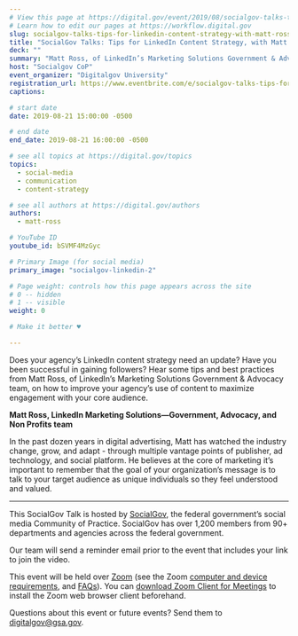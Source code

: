 ```yaml
---
# View this page at https://digital.gov/event/2019/08/socialgov-talks-tips-for-linkedin-content
# Learn how to edit our pages at https://workflow.digital.gov
slug: socialgov-talks-tips-for-linkedin-content-strategy-with-matt-ross
title: "SocialGov Talks: Tips for LinkedIn Content Strategy, with Matt Ross"
deck: ""
summary: "Matt Ross, of LinkedIn’s Marketing Solutions Government & Advocacy team, will share tips and best practices on how to improve your agency’s use of content to maximize engagement with your core audience. "
host: "Socialgov CoP"
event_organizer: "Digitalgov University"
registration_url: https://www.eventbrite.com/e/socialgov-talks-tips-for-linkedin-content-strategy-with-matt-ross-registration-66485015471
captions: 

# start date
date: 2019-08-21 15:00:00 -0500

# end date
end_date: 2019-08-21 16:00:00 -0500

# see all topics at https://digital.gov/topics
topics: 
  - social-media
  - communication
  - content-strategy

# see all authors at https://digital.gov/authors
authors: 
  - matt-ross

# YouTube ID
youtube_id: bSVMF4MzGyc

# Primary Image (for social media)
primary_image: "socialgov-linkedin-2"

# Page weight: controls how this page appears across the site
# 0 -- hidden
# 1 -- visible
weight: 0

# Make it better ♥

---
```


Does your agency’s LinkedIn content strategy need an update? Have you been successful in gaining followers? Hear some tips and best practices from Matt Ross, of LinkedIn’s Marketing Solutions Government & Advocacy team, on how to improve your agency’s use of content to maximize engagement with your core audience.

**Matt Ross, LinkedIn Marketing Solutions&mdash;Government, Advocacy, and Non Profits team**

In the past dozen years in digital advertising, Matt has watched the industry change, grow, and adapt - through multiple vantage points of publisher, ad technology, and social platform. He believes at the core of marketing it’s important to remember that the goal of your organization’s message is to talk to your target audience as unique individuals so they feel understood and valued.

---

This SocialGov Talk is hosted by [SocialGov](https://digital.gov/communities/social-media/), the federal government’s social media Community of Practice. SocialGov has over 1,200 members from 90+ departments and agencies across the federal government. 

Our team will send a reminder email prior to the event that includes your link to join the video. 

This event will be held over [Zoom](https://www.zoom.us/) (see the Zoom [computer and device requirements](https://support.zoom.us/hc/en-us/articles/201362023-System-Requirements-for-PC-Mac-and-Linux), and [FAQs](https://support.zoom.us/hc/en-us/sections/200277708-Frequently-Asked-Questions)). You can [download Zoom Client for Meetings](https://zoom.us/download#client_4meeting) to install the Zoom web browser client beforehand.

Questions about this event or future events? Send them to [digitalgov@gsa.gov](mailto:digitalgov@gsa.gov).
